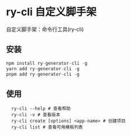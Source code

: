 # ry-cli 自定义脚手架

自定义脚手架：命令行工具(ry-cli)

## 安装

```js
npm install ry-generator-cli -g
yarn add ry-generator-cli -g
pnpm add ry-generator-cli -g
```

## 使用

```
  ry-cli --help # 查看帮助
  ry-cli -v # 查看版本
  ry-cli create [options] <app-name> # 创建项目
  ry-cli list # 查看可用模板列表
```
